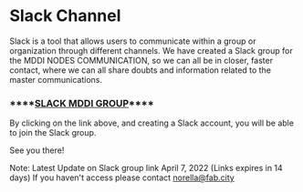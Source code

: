 # Slack Channel

Slack is a tool that allows users to communicate within a group or organization through different channels. We have created a Slack group for the MDDI NODES COMMUNICATION, so we can all be in closer, faster contact, where we can all share doubts and information related to the master communications.

### \*\*\*\*[**SLACK MDDI GROUP**](https://join.slack.com/share/enQtMzM2MjI0MTc3MTkzOS0wMGNjYzg2NDZmMGI3NWJmMzdjMzZkNWFiZTg2ZWU3YTQ1NjA0ZjUzMTFhZjI0MTVmODRiNTNiZjg0NDhkOTRl)****

By clicking on the link above, and creating a Slack account, you will be able to join the Slack group.

See you there!



Note: Latest Update on Slack group link April 7, 2022 (Links expires in 14 days) If you haven't access please contact norella@fab.city
